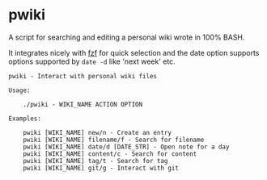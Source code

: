 # pwiki

A script for searching and editing a personal wiki wrote in 100% BASH.

It integrates nicely with [fzf](https://github.com/junegunn/fzf) for quick selection and the date option supports options supported by `date -d` like 'next week' etc.

    pwiki - Interact with personal wiki files
    
    Usage:

        ./pwiki - WIKI_NAME ACTION OPTION

    Examples:

        pwiki [WIKI_NAME] new/n - Create an entry
        pwiki [WIKI_NAME] filename/f - Search for filename
        pwiki [WIKI_NAME] date/d [DATE_STR] - Open note for a day
        pwiki [WIKI_NAME] content/c - Search for content
        pwiki [WIKI_NAME] tag/t - Search for tag
        pwiki [WIKI_NAME] git/g - Interact with git
